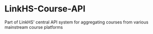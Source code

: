 # LinkHS-Course-API
  Part of LinkHS' central API system for aggregating courses from various mainstream course platforms
